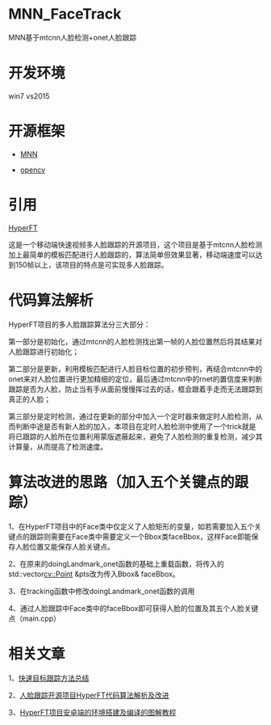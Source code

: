 # MNN_FaceTrack

MNN基于mtcnn人脸检测+onet人脸跟踪

# 开发环境

win7
vs2015


# 开源框架

+ [MNN](https://github.com/alibaba/MNN)

+ [opencv](https://github.com/opencv/opencv)

# 引用

[HyperFT](https://github.com/zeusees/HyperFT)

这是一个移动端快速视频多人脸跟踪的开源项目，这个项目是基于mtcnn人脸检测加上最简单的模板匹配进行人脸跟踪的，算法简单但效果显著，移动端速度可以达到150帧以上，该项目的特点是可实现多人脸跟踪。

# 代码算法解析

HyperFT项目的多人脸跟踪算法分三大部分：

第一部分是初始化，通过mtcnn的人脸检测找出第一帧的人脸位置然后将其结果对人脸跟踪进行初始化；

第二部分是更新，利用模板匹配进行人脸目标位置的初步预判，再结合mtcnn中的onet来对人脸位置进行更加精细的定位，最后通过mtcnn中的rnet的置信度来判断跟踪是否为人脸，防止当有手从面前慢慢挥过去的话，框会跟着手走而无法跟踪到真正的人脸；

第三部分是定时检测，通过在更新的部分中加入一个定时器来做定时人脸检测，从而判断中途是否有新人脸的加入，本项目在定时人脸检测中使用了一个trick就是将已跟踪的人脸所在位置利用蒙版遮蔽起来，避免了人脸检测的重复检测，减少其计算量，从而提高了检测速度。

# 算法改进的思路（加入五个关键点的跟踪）

1、在HyperFT项目中的Face类中仅定义了人脸矩形的变量，如若需要加入五个关键点的跟踪则需要在Face类中需要定义一个Bbox类faceBbox，这样Face即能保存人脸位置又能保存人脸关键点。

2、在原来的doingLandmark_onet函数的基础上重载函数，将传入的std::vector<cv::Point> &pts改为传入Bbox& faceBbox。

3、在tracking函数中修改doingLandmark_onet函数的调用

4、通过人脸跟踪中Face类中的faceBbox即可获得人脸的位置及其五个人脸关键点（main.cpp）

# 相关文章

1、[快速目标跟踪方法总结](https://blog.csdn.net/study_all/article/details/102543500)

2、[人脸跟踪开源项目HyperFT代码算法解析及改进](https://blog.csdn.net/study_all/article/details/102543847)

3、[HyperFT项目安卓端的环境搭建及编译的图解教程](https://blog.csdn.net/study_all/article/details/102544113)
